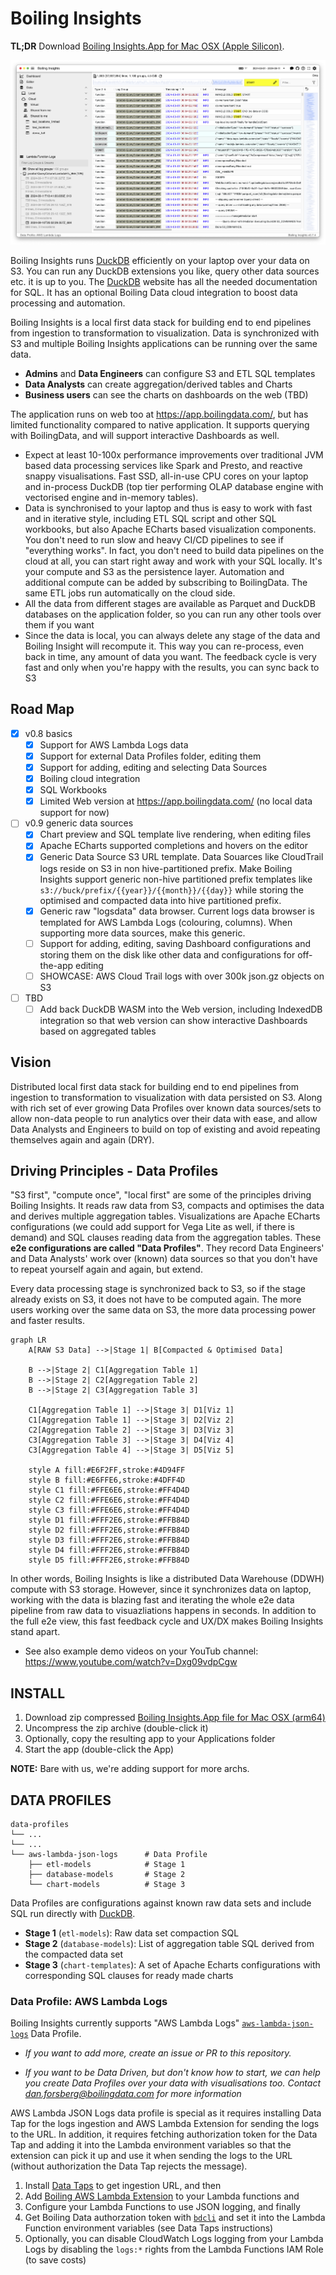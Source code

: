 # Boiling Insights

**TL;DR** Download [Boiling Insights.App for Mac OSX (Apple Silicon)](https://github.com/boilingdata/boiling-insights/raw/main/BoilingInsights-v0.8.18-arm64-mac.zip?download=).

<p align="center">
  <img src="img/2024-09-11__BoilingInsights_screenshot.png" title="Boiling Insights Example Screenshot">
</p>

Boiling Insights runs <a href="https://duckdb.org/">DuckDB</a> efficiently on your laptop over your data on S3. You can run any DuckDB extensions you like, query other data sources etc. it is up to you. The <a href="https://duckdb.org/">DuckDB</a> website has all the needed documentation for SQL. It has an optional Boiling Data cloud integration to boost data processing and automation.

Boiling Insights is a local first data stack for building end to end pipelines from ingestion to transformation to visualization. Data is synchronized with S3 and multiple Boiling Insights applications can be running over the same data.

- **Admins** and **Data Engineers** can configure S3 and ETL SQL templates
- **Data Analysts** can create aggregation/derived tables and Charts
- **Business users** can see the charts on dashboards on the web (TBD)

The application runs on web too at https://app.boilingdata.com/, but has limited functionality compared to native application. It supports querying with BoilingData, and will support interactive Dashboards as well.

- Expect at least 10-100x performance improvements over traditional JVM based data processing services like Spark and Presto, and reactive snappy visualisations. Fast SSD, all-in-use CPU cores on your laptop and in-process DuckDB (top tier performing OLAP database engine with vectorised engine and in-memory tables).
- Data is synchronised to your laptop and thus is easy to work with fast and in iterative style, including ETL SQL script and other SQL workbooks, but also Apache ECharts based visualization components. You don't need to run slow and heavy CI/CD pipelines to see if "everything works". In fact, you don't need to build data pipelines on the cloud at all, you can start right away and work with your SQL locally. It's your compute and S3 as the persistence layer. Automation and additional compute can be added by subscribing to BoilingData. The same ETL jobs run automatically on the cloud side.
- All the data from different stages are available as Parquet and DuckDB databases on the application folder, so you can run any other tools over them if you want
- Since the data is local, you can always delete any stage of the data and Boiling Insight will recompute it. This way you can re-process, even back in time, any amount of data you want. The feedback cycle is very fast and only when you're happy with the results, you can sync back to S3

## Road Map

- [x] v0.8 basics
  - [x] Support for AWS Lambda Logs data
  - [x] Support for external Data Profiles folder, editing them
  - [x] Support for adding, editing and selecting Data Sources
  - [x] Boiling cloud integration
  - [x] SQL Workbooks
  - [x] Limited Web version at https://app.boilingdata.com/ (no local data support for now)
- [ ] v0.9 generic data sources
  - [x] Chart preview and SQL template live rendering, when editing files
  - [x] Apache ECharts supported completions and hovers on the editor
  - [x] Generic Data Source S3 URL template. Data Souarces like CloudTrail logs reside on S3 in non hive-partitioned prefix. Make Boiling Insights support generic non-hive partitioned prefix templates like `s3://buck/prefix/{{year}}/{{month}}/{{day}}` while storing the optimised and compacted data into hive partitioned prefix.
  - [x] Generic raw "logsdata" data browser. Current logs data browser is templated for AWS Lambda Logs (colouring, columns). When supporting more data sources, make this generic.
  - [ ] Support for adding, editing, saving Dashboard configurations and storing them on the disk like other data and configurations for off-the-app editing
  - [ ] SHOWCASE: AWS Cloud Trail logs with over 300k json.gz objects on S3
- [ ] TBD
  - [ ] Add back DuckDB WASM into the Web version, including IndexedDB integration so that web version can show interactive Dashboards based on aggregated tables

## Vision

Distributed local first data stack for building end to end pipelines from ingestion to transformation to visualization with data persisted on S3. Along with rich set of ever growing Data Profiles over known data sources/sets to allow non-data people to run analytics over their data with ease, and allow Data Analysts and Engineers to build on top of existing and avoid repeating themselves again and again (DRY).

## Driving Principles - Data Profiles

"S3 first", "compute once", "local first" are some of the principles driving Boiling Insights. It reads raw data from S3, compacts and optimises the data and derives multiple aggregation tables. Visualizations are Apache ECharts configurations (we could add support for Vega Lite as well, if there is demand) and SQL clauses reading data from the aggregation tables. These **e2e configurations are called "Data Profiles"**. They record Data Engineers' and Data Analysts' work over (known) data sources so that you don't have to repeat yourself again and again, but extend.

Every data processing stage is synchronized back to S3, so if the stage already exists on S3, it does not have to be computed again. The more users working over the same data on S3, the more data processing power and faster results.

```mermaid
graph LR
    A[RAW S3 Data] -->|Stage 1| B[Compacted & Optimised Data]

    B -->|Stage 2| C1[Aggregation Table 1]
    B -->|Stage 2| C2[Aggregation Table 2]
    B -->|Stage 2| C3[Aggregation Table 3]

    C1[Aggregation Table 1] -->|Stage 3| D1[Viz 1]
    C1[Aggregation Table 1] -->|Stage 3| D2[Viz 2]
    C2[Aggregation Table 2] -->|Stage 3| D3[Viz 3]
    C3[Aggregation Table 3] -->|Stage 3| D4[Viz 4]
    C3[Aggregation Table 4] -->|Stage 3| D5[Viz 5]

    style A fill:#E6F2FF,stroke:#4D94FF
    style B fill:#E6FFE6,stroke:#4DFF4D
    style C1 fill:#FFE6E6,stroke:#FF4D4D
    style C2 fill:#FFE6E6,stroke:#FF4D4D
    style C3 fill:#FFE6E6,stroke:#FF4D4D
    style D1 fill:#FFF2E6,stroke:#FFB84D
    style D2 fill:#FFF2E6,stroke:#FFB84D
    style D3 fill:#FFF2E6,stroke:#FFB84D
    style D4 fill:#FFF2E6,stroke:#FFB84D
    style D5 fill:#FFF2E6,stroke:#FFB84D
```

In other words, Boiling Insights is like a distributed Data Warehouse (DDWH) compute with S3 storage. However, since it synchronizes data on laptop, working with the data is blazing fast and iterating the whole e2e data pipeline from raw data to visuazliations happens in seconds. In addition to the full e2e view, this fast feedback cycle and UX/DX makes Boiling Insights stand apart.

- See also example demo videos on your YouTub channel: https://www.youtube.com/watch?v=Dxg09vdpCgw

## INSTALL

1. Download zip compressed [Boiling Insights.App file for Mac OSX (arm64)](https://github.com/boilingdata/boiling-insights/raw/main/BoilingInsights-v0.8.18-arm64-mac.zip?download=)
2. Uncompress the zip archive (double-click it)
3. Optionally, copy the resulting app to your Applications folder
4. Start the app (double-click the App)

**NOTE:** Bare with us, we're adding support for more archs.

## DATA PROFILES

```shell
data-profiles
└── ...
└── ...
└── aws-lambda-json-logs      # Data Profile
    ├── etl-models            # Stage 1
    ├── database-models       # Stage 2
    └── chart-models          # Stage 3
```

Data Profiles are configurations against known raw data sets and include SQL run directly with [DuckDB](https://www.duckdb.org/).

- **Stage 1** (`etl-models`): Raw data set compaction SQL
- **Stage 2** (`database-models`): List of aggregation table SQL derived from the compacted data set
- **Stage 3** (`chart-templates`): A set of Apache Echarts configurations with corresponding SQL clauses for ready made charts

### Data Profile: AWS Lambda Logs

Boiling Insights currently supports "AWS Lambda Logs" [`aws-lambda-json-logs`](data-profiles/aws-lambda-json-logs/) Data Profile.

- _If you want to add more, create an issue or PR to this repository._

- _If you want to be Data Driven, but don't know how to start, we can help you create Data Profiles over your data with visualisations too. Contact dan.forsberg@boilingdata.com for more information_

AWS Lambda JSON Logs data profile is special as it requires installing Data Tap for the logs ingestion and AWS Lambda Extension for sending the logs to the URL. In addition, it requires fetching authorization token for the Data Tap and adding it into the Lambda environment variables so that the extension can pick it up and use it when sending the logs to the URL (without authorization the Data Tap rejects the message).

1. Install [Data Taps](https://github.com/boilingdata/data-taps-template) to get ingestion URL, and then
2. Add [Boiling AWS Lambda Extension](https://github.com/dforsber/data-taps-lambda-extension) to your Lambda functions and
3. Configure your Lambda Functions to use JSON logging, and finally
4. Get Boiling Data authorzation token with [`bdcli`](https://github.com/boilingdata/boilingdata-bdcli) and set it into the Lambda Function environment variables (see Data Taps instructions)
5. Optionally, you can disable CloudWatch Logs logging from your Lambda Logs by disabling the `logs:*` rights from the Lambda Functions IAM Role (to save costs)
